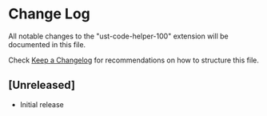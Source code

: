 # Change Log

All notable changes to the "ust-code-helper-100" extension will be documented in this file.

Check [Keep a Changelog](http://keepachangelog.com/) for recommendations on how to structure this file.

## [Unreleased]

- Initial release